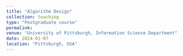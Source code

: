 ```yaml
---
title: "Algorithm Design" 
collection: teaching
type: "Postgraduate course"
permalink: 
venue: "University of Pittsburgh, Information Science Department"
date: 2024-01-07
location: "Pittsburgh, USA"
---
```


